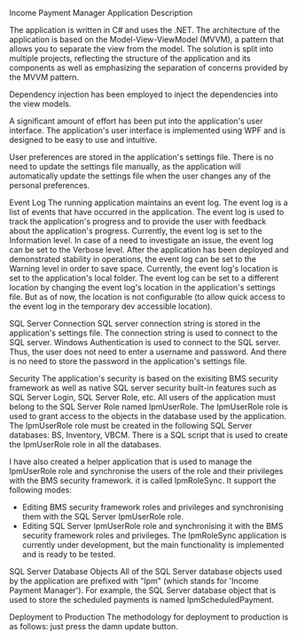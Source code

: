 Income Payment Manager Application Description

The application is written in C# and uses the .NET.
The architecture of the application is based on the Model-View-ViewModel (MVVM), a pattern that allows you to separate the view from the model. The solution is split into multiple projects, reflecting the structure of the application and its components as well as emphasizing the separation of concerns provided by the MVVM pattern. 

Dependency injection has been employed to inject the dependencies into the view models.

A significant amount of effort has been put into the application's user interface. The application's user interface is implemented using WPF and is designed to be easy to use and intuitive.

User preferences are stored in the application's settings file. There is no need to update the settings file manually, as the application will automatically update the settings file when the user changes any of the personal preferences.


Event Log
The running application maintains an event log. The event log is a list of events that have occurred in the application. The event log is used to track the application's progress and to provide the user with feedback about the application's progress. Currently, the event log is set to the Information level. In case of a need to investigate an issue, the event log can be set to the Verbose level. After the application has been deployed and demonstrated stability in operations, the event log can be set to the Warning level in order to save space. 
Currently, the event log's location is set to the application's local folder. The event log can be set to a different location by changing the event log's location in the application's settings file. But as of now, the location is not configurable (to allow quick access to the event log in the temporary dev accessible location).

SQL Server Connection
SQL server connection string is stored in the application's settings file. The connection string is used to connect to the SQL server. 
Windows Authentication is used to connect to the SQL server. Thus, the user does not need to enter a username and password. And there is no need to store the password in the application's settings file.

Security
The application's security is based on the exisiting BMS security framework as well as native SQL server security built-in features such as SQL Server Login, SQL Server Role, etc. All users of the application must belong to the SQL Server Role named IpmUserRole. The IpmUserRole role is used to grant access to the objects in the database used by the application. The IpmUserRole role must be created in the following SQL Server databases: BS, Inventory, VBCM. There is a SQL script that is used to create the IpmUserRole role in all the databases.

I have also created a helper application that is used to manage the IpmUserRole role and synchronise the users of the role and their privileges with the BMS security framework. it is called IpmRoleSync. It support the following modes:
- Editing BMS security framework roles and privileges and synchronising them with the SQL Server IpmUserRole role.
- Editing SQL Server IpmUserRole role and synchronising it with the BMS security framework roles and privileges.
The IpmRoleSync application is currently under development, but the main functionality is implemented and is ready to be tested.

SQL Server Database Objects
All of the SQL Server database objects used by the application are prefixed with "Ipm" (which stands for 'Income Payment Manager'). For example, the SQL Server database object that is used to store the scheduled payments is named IpmScheduledPayment.


Deployment to Production
The methodology for deployment to production is as follows: just press the damn update button.
